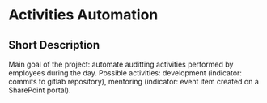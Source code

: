 # 	Activities Automation
## Short Description
Main goal of the project: automate auditting activities performed by employees during the day. Possible activities: development (indicator: commits to gitlab repository), mentoring (indicator: event item created on a SharePoint portal).
